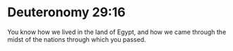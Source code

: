 # Deuteronomy 29:16

You know how we lived in the land of Egypt, and how we came through the midst of the nations through which you passed.
